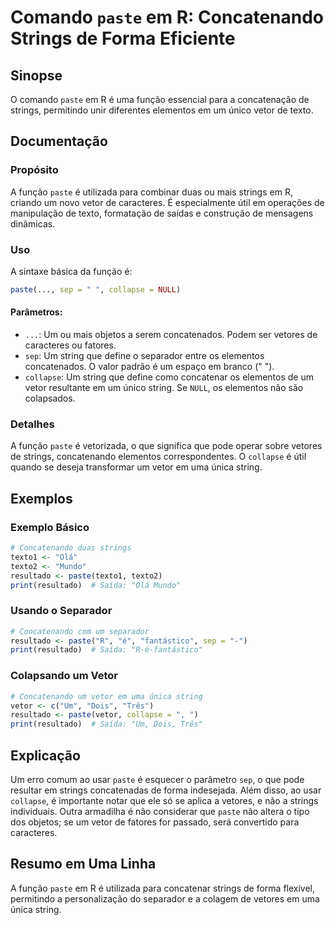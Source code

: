 <!--
Meta Description: # Comando `paste` em R: Concatenando Strings de Forma Eficiente ## Sinopse O comando `paste` em R é uma função essencial para a concatenação de string...
Meta Keywords: paste, vetor, strings, que, string
-->

# Comando `paste` em R: Concatenando Strings de Forma Eficiente

## Sinopse
O comando `paste` em R é uma função essencial para a concatenação de strings, permitindo unir diferentes elementos em um único vetor de texto.

## Documentação
### Propósito
A função `paste` é utilizada para combinar duas ou mais strings em R, criando um novo vetor de caracteres. É especialmente útil em operações de manipulação de texto, formatação de saídas e construção de mensagens dinâmicas.

### Uso
A sintaxe básica da função é:

```R
paste(..., sep = " ", collapse = NULL)
```

#### Parâmetros:
- `...`: Um ou mais objetos a serem concatenados. Podem ser vetores de caracteres ou fatores.
- `sep`: Um string que define o separador entre os elementos concatenados. O valor padrão é um espaço em branco (" ").
- `collapse`: Um string que define como concatenar os elementos de um vetor resultante em um único string. Se `NULL`, os elementos não são colapsados.

### Detalhes
A função `paste` é vetorizada, o que significa que pode operar sobre vetores de strings, concatenando elementos correspondentes. O `collapse` é útil quando se deseja transformar um vetor em uma única string.

## Exemplos
### Exemplo Básico
```R
# Concatenando duas strings
texto1 <- "Olá"
texto2 <- "Mundo"
resultado <- paste(texto1, texto2)
print(resultado)  # Saída: "Olá Mundo"
```

### Usando o Separador
```R
# Concatenando com um separador
resultado <- paste("R", "é", "fantástico", sep = "-")
print(resultado)  # Saída: "R-é-fantástico"
```

### Colapsando um Vetor
```R
# Concatenando um vetor em uma única string
vetor <- c("Um", "Dois", "Três")
resultado <- paste(vetor, collapse = ", ")
print(resultado)  # Saída: "Um, Dois, Três"
```

## Explicação
Um erro comum ao usar `paste` é esquecer o parâmetro `sep`, o que pode resultar em strings concatenadas de forma indesejada. Além disso, ao usar `collapse`, é importante notar que ele só se aplica a vetores, e não a strings individuais. Outra armadilha é não considerar que `paste` não altera o tipo dos objetos; se um vetor de fatores for passado, será convertido para caracteres.

## Resumo em Uma Linha
A função `paste` em R é utilizada para concatenar strings de forma flexível, permitindo a personalização do separador e a colagem de vetores em uma única string.
